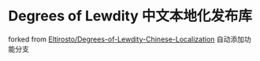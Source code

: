 # Degrees of Lewdity 中文本地化发布库
forked from [Eltirosto/Degrees-of-Lewdity-Chinese-Localization](https://github.com/Eltirosto/Degrees-of-Lewdity-Chinese-Localization)
自动添加功能分支
